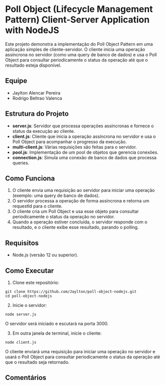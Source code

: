 # Poll Object (Lifecycle Management Pattern) Client-Server Application with NodeJS
Este projeto demonstra a implementação do Poll Object Pattern em uma aplicação simples de cliente-servidor. O cliente inicia uma operação assíncrona no servidor (como uma query de banco de dados) e usa o Poll Object para consultar periodicamente o status da operação até que o resultado esteja disponível.

## Equipe
- Jaylton Alencar Pereira
- Rodrigo Beltrao Valenca

## Estrutura do Projeto
- **server.js**: Servidor que processa operações assíncronas e fornece o status da execução ao cliente.
- **client.js**: Cliente que inicia a operação assíncrona no servidor e usa o Poll Object para acompanhar o progresso da execução.
- **multi-client.js**: Várias requisições são feitas para o servidor.
- **pool.js**: Implementação de um pool de objetos que gerencia conexões.
- **connection.js**: Simula uma conexão de banco de dados que processa queries.

## Como Funciona
1. O cliente envia uma requisição ao servidor para iniciar uma operação (exemplo: uma query de banco de dados).
2. O servidor processa a operação de forma assíncrona e retorna um requestId para o cliente.
3. O cliente cria um Poll Object e usa esse objeto para consultar periodicamente o status da operação no servidor.
4. Quando a operação estiver concluída, o servidor responde com o resultado, e o cliente exibe esse resultado, parando o polling.

## Requisitos
- Node.js (versão 12 ou superior).

## Como Executar
1. Clone este repositório:
  ```
  git clone https://github.com/Jaylton/poll-object-nodejs.git
  cd poll-object-nodejs
  ```

2. Inicie o servidor:
  ```
  node server.js
  ```
  O servidor será iniciado e escutará na porta 3000.

3. Em outra janela de terminal, inicie o cliente:
  ```
  node client.js
  ```
  O cliente enviará uma requisição para iniciar uma operação no servidor e usará o Poll Object para consultar periodicamente o status da operação até que o resultado seja retornado.


## Comentários
